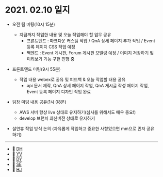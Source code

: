 # 2021. 02.10 일지

- 오전 팀 미팅(10시 15분)

  - 지금까지  작업한 내용 및 오늘 작업해야 할 업무 공유
    - 프론트엔드 :  마크다운 커스텀 작업 / QnA 상세 페이지 추가 작업 / Event 등록 페이지 CSS 작업 예정 
    - 백엔드 : Event 게시판, Forum 게시판 모델링 예정 / 이미지 저장하기 및 미리보기 기능 구현 진행 중
- 프론트엔드 미팅(9시 55분)

  - 작업 내용 webex로 공유 및 피드백 & 오늘 작업할 내용 공유
    - api 문서 제작, QnA 상세 페이지 작업, QnA 게시글 작성 페이지 작업, Event 등록 페이지 디자인 작업 완료 
- 팀장 미팅 내용 공유(1시 08분)

  - AWS 서버 항상 live 상태로 유지하기(심사를 위해서도 매우 중요!)
  - develop 브랜치 최신버전 상태로 유지하기
- 설연휴 작업 방식 논의 (자유롭게 작업하고 중요한 사항있으면 mm으로 먼저 공유하기)


-----

* 🍟 [DH](./DH/20210210.md)
* 🍔 [YV](./YV/20210210.md)
* 🌭 [DY](./DY/20210210.md)
* 🍳 [SE](./SE/20210210.md)
* 🧀 [HJ](./HJ/20210210.md)